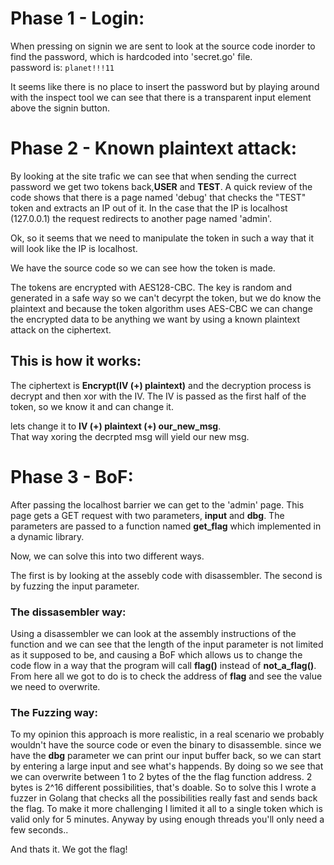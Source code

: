 # Phase 1 - Login:
When pressing on signin we are sent to look at the source code inorder to find 
the password, which is hardcoded into 'secret.go' file.  
password is: `planet!!!11`

It seems like there is no place to insert the password but by playing 
around with the inspect tool we can see that there is a transparent input
element above the signin button.

# Phase 2 - Known plaintext attack:
By looking at the site trafic we can see that
when sending the currect password we get two tokens back,**USER** and **TEST**.
A quick review of the code shows that there is a page named 'debug'
that checks the "TEST" token and extracts an IP out of it.
In the case that the IP is localhost (127.0.0.1) the request
redirects to another page named 'admin'.

Ok, so it seems that we need to manipulate the token in such a way that
it will look like the IP is localhost.

We have the source code so we can see how the token is made.

The tokens are encrypted with AES128-CBC.
The key is random and generated in a safe way so we can't decyrpt
the token, but we do know the plaintext and because the token algorithm
uses AES-CBC we can change the encrypted data to be anything we want by using 
a known plaintext attack on the ciphertext.

## This is how it works:

The ciphertext is **Encrypt(IV (+) plaintext)**
and the decryption process is decrypt and then xor with the IV.
The IV is passed as the first half of the token, so we know it and can change it.  

lets change it to **IV (+) plaintext (+) our_new_msg**.  
That way xoring the decrpted msg will yield our new msg.

# Phase 3 - BoF:
After passing the localhost barrier we can get 
to the 'admin' page.
This page gets a GET request with two parameters, **input** and **dbg**.
The parameters are passed to a function named **get_flag**
which implemented in a dynamic library.

Now, we can solve this into two different ways.

The first is by looking at the assebly code with disassembler.
The second is by fuzzing the input parameter.

### The dissasembler way:
Using a disassembler we can look at the assembly instructions of 
the function and we can see that the length of the input parameter is not limited as it supposed to be, 
and causing a BoF which allows us to change the code flow in a way that the program will call **flag()** instead of **not_a_flag()**.
From here all we got to do is to check the address of **flag** and see the value we need to overwrite.

### The Fuzzing way:
To my opinion this approach is more realistic, in a real scenario
we probably wouldn't have the source code or even the binary to disassemble.
since we have the **dbg** parameter we can print our input buffer back,
so we can start by entering a large input and see what's happends.
By doing so we see that we can overwrite between 1 to 2 bytes of the the flag function address. 2 bytes is 2^16 different possibilities, that's doable.
So to solve this I wrote a fuzzer in Golang that checks all the possibilities
really fast and sends back the flag. To make it more challenging I limited it all to a single token which is valid only for 5 minutes.
Anyway by using enough threads you'll only need a few seconds..

And thats it. We got the flag!
